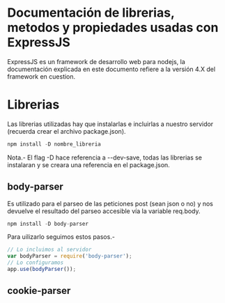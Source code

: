 Documentación de librerias, metodos y propiedades usadas con ExpressJS
======================================================================

ExpressJS es un framework de desarrollo web para nodejs, la documentación explicada en este documento refiere a la versión 4.X del framework en cuestion.

# Librerias

Las librerias utilizadas hay que instalarlas e incluirlas a nuestro servidor (recuerda crear el archivo package.json).


```js
npm install -D nombre_libreria
```

Nota.- El flag -D hace referencia a --dev-save, todas las librerias se instalaran y se creara una referencia en el package.json.

## body-parser

Es utilizado para el parseo de las peticiones post (sean json o no) y nos devuelve el resultado del parseo accesible vía la variable req.body.

```js
npm install -D body-parser
```

Para uilizarlo seguimos estos pasos.-

```js
// Lo incluimos al servidor
var bodyParser = require('body-parser');
// Lo configuramos
app.use(bodyParser());
```

## cookie-parser

